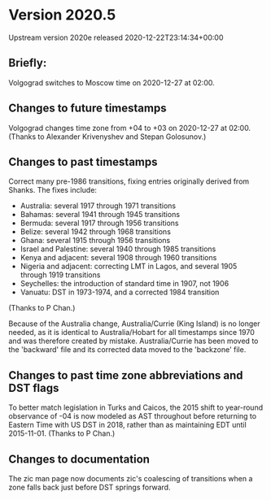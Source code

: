 # Version 2020.5
Upstream version 2020e released 2020-12-22T23:14:34+00:00

## Briefly:

Volgograd switches to Moscow time on 2020-12-27 at 02:00.

## Changes to future timestamps

Volgograd changes time zone from +04 to +03 on 2020-12-27 at 02:00. (Thanks to
Alexander Krivenyshev and Stepan Golosunov.)

## Changes to past timestamps

Correct many pre-1986 transitions, fixing entries originally derived from
Shanks.  The fixes include:

- Australia: several 1917 through 1971 transitions
- Bahamas: several 1941 through 1945 transitions
- Bermuda: several 1917 through 1956 transitions
- Belize: several 1942 through 1968 transitions
- Ghana: several 1915 through 1956 transitions
- Israel and Palestine: several 1940 through 1985 transitions
- Kenya and adjacent: several 1908 through 1960 transitions
- Nigeria and adjacent: correcting LMT in Lagos, and several 1905 through 1919 transitions
- Seychelles: the introduction of standard time in 1907, not 1906
- Vanuatu: DST in 1973-1974, and a corrected 1984 transition

(Thanks to P Chan.)

Because of the Australia change, Australia/Currie (King Island) is no longer
needed, as it is identical to Australia/Hobart for all timestamps since 1970 and
was therefore created by mistake. Australia/Currie has been moved to the
'backward' file and its corrected data moved to the 'backzone' file.

## Changes to past time zone abbreviations and DST flags

To better match legislation in Turks and Caicos, the 2015 shift to year-round
observance of -04 is now modeled as AST throughout before returning to Eastern
Time with US DST in 2018, rather than as maintaining EDT until 2015-11-01.
(Thanks to P Chan.)

## Changes to documentation

The zic man page now documents zic's coalescing of transitions when a zone falls
back just before DST springs forward.
